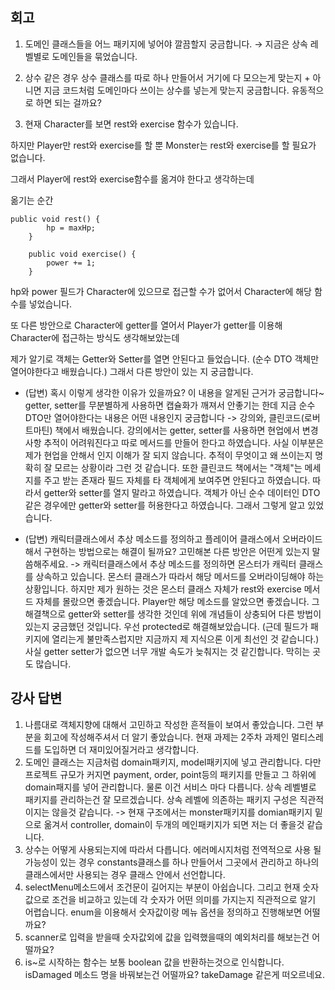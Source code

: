 ## 회고

1. 도메인 클래스들을 어느 패키지에 넣어야 깔끔할지 궁금합니다. → 지금은 상속 레벨별로 도메인들을 묶었습니다.

2. 상수 같은 경우 상수 클래스를 따로 하나 만들어서 거기에 다 모으는게 맞는지 + 아니면 지금 코드처럼 도메인마다 쓰이는 상수를 넣는게 맞는지 궁금합니다. 유동적으로 하면 되는 걸까요?

3. 현재 Character를 보면 rest와 exercise 함수가 있습니다.

하지만 Player만 rest와 exercise를 할 뿐 Monster는 rest와 exercise를 할 필요가 없습니다.

그래서 Player에 rest와 exercise함수를 옮겨야 한다고 생각하는데

옮기는 순간

```
public void rest() {
        hp = maxHp;
    }

    public void exercise() {
        power += 1;
    }
```

hp와 power 필드가 Character에 있으므로 접근할 수가 없어서 Character에 해당 함수를 넣었습니다.

또 다른 방안으로 Character에 getter를 열어서 Player가 getter를 이용해 Character에 접근하는 방식도 생각해보았는데

제가 알기로 객체는 Getter와 Setter를 열면 안된다고 들었습니다. (순수 DTO 객체만 열어야한다고 배웠습니다.) 그래서 다른 방안이 있는 지 궁금합니다.
- (답변) 혹시 이렇게 생각한 이유가 있을까요? 이 내용을 알게된 근거가 궁금합니다~ 
    getter, setter를 무분별하게 사용하면 캡슐화가 깨져서 안좋기는 한데 지금 순수 DTO만 열어야한다는 내용은 어떤 내용인지 궁금합니다
-> 강의와, 클린코드(로버트마틴) 책에서 배웠습니다. 강의에서는 getter, setter를 사용하면 현업에서 변경사항 추적이 어려워진다고 따로 메서드를 만들어 한다고 하였습니다.
사실 이부분은 제가 현업을 안해서 인지 이해가 잘 되지 않습니다. 추적이 무엇이고 왜 쓰이는지 명확히 잘 모르는 상황이라 그런 것 같습니다.
또한 클린코드 책에서는 "객체"는 메세지를 주고 받는 존재라 필드 자체를 타 객체에게 보여주면 안된다고 하였습니다. 따라서 getter와 setter를 열지 말라고 하였습니다.
객체가 아닌 순수 데이터인 DTO 같은 경우에만 getter와 setter를 허용한다고 하였습니다. 그래서 그렇게 알고 있었습니다.

- (답변) 캐릭터클래스에서 추상 메소드를 정의하고 플레이어 클래스에서 오버라이드해서 구현하는 방법으로는 해결이 될까요? 
    고민해본 다른 방안은 어떤게 있는지 말씀해주세요.
-> 캐릭터클래스에서 추상 메소드를 정의하면 몬스터가 캐릭터 클래스를 상속하고 있습니다. 몬스터 클래스가 따라서 해당 메서드를 오버라이딩해야 하는 상황입니다.
하지만 제가 원하는 것은 몬스터 클래스 자체가 rest와 exercise 메서드 자체를 몰랐으면 좋겠습니다. Player만 해당 메소드를 알았으면 좋겠습니다.
그 해결책으로 getter와 setter를 생각한 것인데 위에 개념들이 상충되어 다른 방법이 있는지 궁금했던 것입니다.
우선 protected로 해결해보았습니다. (근데 필드가 패키지에 열리는게 불만족스럽지만 지금까지 제 지식으론 이게 최선인 것 같습니다.)
사실 getter setter가 없으면 너무 개발 속도가 늦춰지는 것 같긴합니다. 막히는 곳도 많습니다.

## 강사 답변

1. 나름대로 객체지향에 대해서 고민하고 작성한 흔적들이 보여서 좋았습니다. 그런 부분을 회고에 작성해주셔서 더 알기 좋았습니다. 현재 과제는 2주차 과제인 멀티스레드를 도입하면 더 재미있어질거라고 생각합니다.
2. 도메인 클래스는 지금처럼 domain패키지, model패키지에 넣고 관리합니다. 다만 프로젝트 규모가 커지면 payment, order, point등의 패키지를 만들고 그 하위에 domain패지를 넣어 관리합니다. 물론 이건 서비스 마다 다릅니다. 상속 레벨별로 패키지를 관리하는건 잘 모르겠습니다. 상속 레벨에 의존하는 패키지 구성은 직관적이지는 않을것 같습니다.
-> 현재 구조에서는 monster패키지를 domian패키지 밑으로 옮겨서 controller, domain이 두개의 메인패키지가 되면 저는 더 좋을것 같습니다.
3. 상수는 어떻게 사용되는지에 따라서 다릅니다. 에러메시지처럼 전역적으로 사용 될 가능성이 있는 경우 constants클래스를 하나 만들어서 그곳에서 관리하고 하나의 클래스에서만 사용되는 경우 클래스 안에서 선언합니다.
4. selectMenu메소드에서 조건문이 길어지는 부분이 아쉽습니다. 그리고 현재 숫자값으로 조건을 비교하고 있는데 각 숫자가 어떤 의미를 가지는지 직관적으로 알기 어렵습니다. enum을 이용해서 숫자값이랑 메뉴 옵션을 정의하고 진행해보면 어떨까요?
5. scanner로 입력을 받을때 숫자값외에 값을 입력했을때의 예외처리를 해보는건 어떨까요?
6. is~로 시작하는 함수는 보통 boolean 값을 반환하는것으로 인식합니다. isDamaged 메소드 명을 바꿔보는건 어떨까요? takeDamage 같은게 떠오르네요.